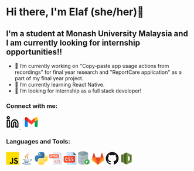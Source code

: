 # Hi there, I'm Elaf (she/her)👋

## I'm a student at Monash University Malaysia and I am currently looking for internship opportunities!!
- 🔭 I’m currently working on "Copy-paste app usage actions from recordings" for final year research and "ReportCare application" as a part of my final year project. 
- 🌱 I’m currently learning React Native. 
- 👯 I’m looking for internship as a full stack developer! 

### Connect with me:

[<picture>
  <source media="(prefers-color-scheme: dark)" srcset="/img/linkedin-dark.svg">
  <source media="(prefers-color-scheme: light)" srcset="/img/linkedin-light.svg">
  <img alt="linkedIn logo." src="img/linkedin-light.svg" width="7%">
</picture>](https://www.linkedin.com/in/elafaa/)
&nbsp;&nbsp;
[<picture>
  <img alt="gmail logo." src="img/gmail.png" width="7%">
</picture>](mailto:elafasalh@gmail.com)


### Languages and Tools:
<picture>
  <img alt="JavaScript logo." src="img/JavaScript.png" width="7%">
</picture>
<picture>
  <img alt="Java logo." src="img/java.png" width="7%">
</picture>
<picture>
  <img alt="Python logo." src="img/python.png" width="7%">
</picture>
<picture>
  <img alt="HTML logo." src="img/html.png" width="7%">
</picture>
<picture>
  <img alt="CSS logo." src="img/css.png" width="7%">
</picture>
<picture>
  <img alt="Oracle SQL logo." src="img/Oracle_SQL_Developer_logo.svg" width="6.5%">
</picture>
<picture>
  <img alt="GitLab logo." src="img/gitlab-logo-gray-rgb.png" width="7%">
</picture>
<picture>
  <img alt="GitHub logo." src="img/GitHub.png" width="7%">
</picture>
<picture>
  <img alt="AWS codecommit logo." src="img/aws-codecommit.png" width="7%">
</picture>


